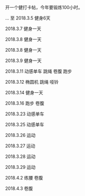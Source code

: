 开一个健打卡帖，今年要锻炼100小时。

...  至 2018.3.5 健身6天

2018.3.7 健身一天

2018.3.8 健身一天

2018.3.8 健身一天

2018.3.9 健身一天

2018.3.11 动感单车 跳绳 卷腹 跑步

2018.3.12 椭圆机 跳绳 哑铃

2018.3.14 健身一天

2018.3.16 跑步 卷腹

2018.3.23 动感单车

2018.3.25 动感单车

2018.3.26 运动

2018.3.27 运动

2018.3.28 运动

2018.3.29 运动

2018.4.2 练腰 卷腹

2018.4.3 卷腹

